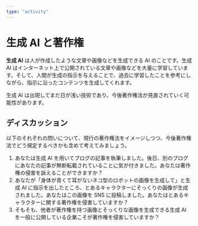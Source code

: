 ```yaml
---
type: "activity"
---
```


# 生成 AI と著作権

**生成 AI** は人が作成したような文章や画像などを生成できる AI のことです。生成 AI はインターネット上で公開されている文章や画像などを大量に学習しています。そして、人間が生成の指示を与えることで、過去に学習したことを参考にしながら、指示に沿ったコンテンツを生成してくれます。

生成 AI は出現してまだ日が浅い技術であり、今後著作権法が見直されていく可能性があります。

## ディスカッション

以下のそれぞれの問いについて、現行の著作権法をイメージしつつ、今後著作権法でどう規定するべきかも含めて考えてみましょう。

1. あなたは生成 AI を用いてブログの記事を執筆しました。後日、別のブログにあなたの記事が無断転載されていることに気が付きました。あなたは著作権の侵害を訴えることができますか？
2. あなたが「身体が青くて耳がないネコ型のロボットの画像を生成して」と生成 AI に指示を出したところ、とあるキャラクターにそっくりの画像が生成されました。あなたはこの画像を SNS に投稿しました。あなたはとあるキャラクターに関する著作権を侵害していますか？
3. そもそも、他者が著作権を持つ画像とそっくりな画像を生成できる生成 AI を一般に公開している企業こそが著作権を侵害していますか？
